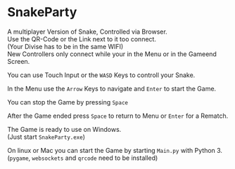 # SnakeParty

A multiplayer Version of Snake, Controlled via Browser.  
Use the QR-Code or the Link next to it too connect.  
(Your Divise has to be in the same WIFI)  
New Controllers only connect while your in the Menu or in the Gameend Screen.  

You can use Touch Input or the `WASD` Keys to controll your Snake.  

In the Menu use the `Arrow` Keys to navigate and `Enter` to start the Game.  

You can stop the Game by pressing `Space`  

After the Game ended press `Space` to return to Menu or `Enter` for a Rematch.  

The Game is ready to use on Windows.  
(Just start `SnakeParty.exe`)  

On linux or Mac you can start the Game by starting `Main.py` with Python 3.  
(`pygame`, `websockets` and `qrcode` need to be installed)

